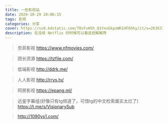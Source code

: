 ```yaml
---
title: 一些影视站
date: 2020-10-29 20:06:15
tags: 影视
categories: 分享
cover: https://ss0.bdstatic.com/70cFvHSh_Q1YnxGkpoWK1HF6hhy/it/u=2636378711,2846010461&fm=26&gp=0.jpg
description: 在没续 Netflix 的时候可以看这些解解馋
---
```

> 奈菲影视
https://www.nfmovies.com/

> 团长资源
https://tzfile.com/

> 低端影视
http://ddrk.me/

> 人人影视
http://rrys.tv/

> 阿房影视
https://epang.ml/

> 远鉴字幕组(好像只有tg频道了，可惜tg的中文检索属实太烂了)
https://t.me/s/VisionarySub 

>http://1090ys1.com/